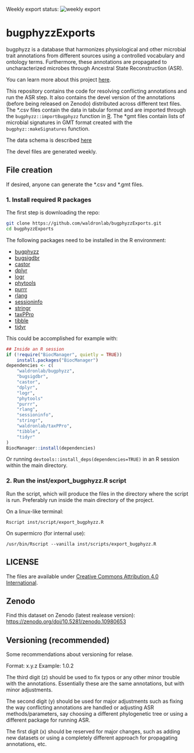 Weekly export status: ![weekly export](https://github.com/waldronlab/bugphyzzExports/actions/workflows/export-bugphyzz.yml/badge.svg)

# bugphyzzExports

bugphyzz is a database that harmonizes physiological and other microbial
trait annotations from different sources using a controlled vocabulary and
ontology terms. Furthermore, these annotations are propagated to
uncharacterized microbes through Ancestral State Reconstruction (ASR).

You can learn more about this project [here](https://github.com/waldronlab/bugphyzz).

This repository contains the code for resolving conflicting annotations
and run the ASR step. It also contains the devel version of the annotations
(before being released on Zenodo) distributed across different text files.
The *.csv files contain the data in tabular format and are imported through
the `bugphyzz::importBugphyzz` function in [R](https://github.com/waldronlab/bugphyzz).
The *gmt files contain lists of microbial signatures in GMT format
created with the `bugphyz::makeSignatures` function.

The data schema is described [here](https://github.com/waldronlab/bugphyzz)

The devel files are generated weekly.

## File creation

If desired, anyone can generate the *.csv and *.gmt files.

### 1. Install required R packages

The first step is downloading the repo:

```bash
git clone https://github.com/waldronlab/bugphyzzExports.git
cd bugphyzzExports
```
The following packages need to be installed in the R environment:

* [bugphyzz](https://github.com/waldronlab/bugphyzz)
* [bugsigdbr](https://bioconductor.org/packages/release/bioc/html/bugsigdbr.html)
* [castor](https://cran.r-project.org/web/packages/castor/)
* [dplyr](https://cran.r-project.org/web/packages/dplyr)
* [logr](https://cran.r-project.org/web/packages/logr/)
* [phytools](https://cran.r-project.org/web/packages/phytools/)
* [purrr](https://cran.r-project.org/web/packages/purrr)
* [rlang](https://cran.r-project.org/web/packages/rlang)
* [sessioninfo](https://cran.r-project.org/web/packages/sessioninfo)
* [stringr](https://cran.r-project.org/web/packages/stringr)
* [taxPPro](https://github.com/waldronlab/taxPPro)
* [tibble](https://cran.r-project.org/web/packages/tibble/)
* [tidyr](https://cran.r-project.org/web/packages/tidyr/)

This could be accomplished for example with:

```r
## Inside an R session
if (!require("BiocManager", quietly = TRUE))
    install.packages("BiocManager")
dependencies <- c(
    "waldronlab/bugphyzz",
    "bugsigdbr",
    "castor",
    "dplyr",
    "logr",
    "phytools"
    "purrr",
    "rlang",
    "sessioninfo",
    "stringr",
    "waldronlab/taxPPro",
    "tibble",
    "tidyr"
)
BiocManager::install(dependencies)
```
Or running `devtools::install_deps(dependencies=TRUE)` in an R session within
the main directory.

### 2. Run the inst/export_bugphyzz.R script

Run the script, which will produce the files in the directory where the script
is run. Preferably run inside the main directory of the project.

On a linux-like terminal:

```
Rscript inst/script/export_bugphyzz.R
```

On supermicro (for internal use):

```
/usr/bin/Rscript --vanilla inst/scripts/export_bugphyzz.R
```

## LICENSE

The files are available under [Creative Commons Attribution 4.0 International](https://creativecommons.org/licenses/by/4.0/legalcode).

## Zenodo

Find this dataset on Zenodo (latest realease version): https://zenodo.org/doi/10.5281/zenodo.10980653 

## Versioning (recommended)

Some recommendations about versioning for relase.

Format: x.y.z
Example: 1.0.2

The third digit (z) should be used to fix typos or any other minor
trouble with the annotations. Essentially these are the same annotations,
but with minor adjustments.

The second digit (y) should be used for major adjustments such as fixing the
way conflicting annotations are handled or
adjusting ASR methods/parameters, say choosing a different phylogenetic tree
or using a different package for running ASR.

The first digit (x) should be reserved for major changes, such as adding
new datasets or using a completely different approach for propagating
annotations, etc.

